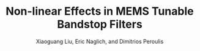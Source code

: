 ---
type: conference
title: Non-linear Effects in MEMS Tunable Bandstop Filters
author: Xiaoguang Liu, Eric Naglich, and Dimitrios Peroulis
journal:
volume:
number:
year: 2012
month: Jun.
doi: 10.1109/MWSYM.2012.6259754
pages:
publisher:
booktitle: IEEE MTT-S International Microwave Symposium (IMS)
note:
sort_key: 201206
---